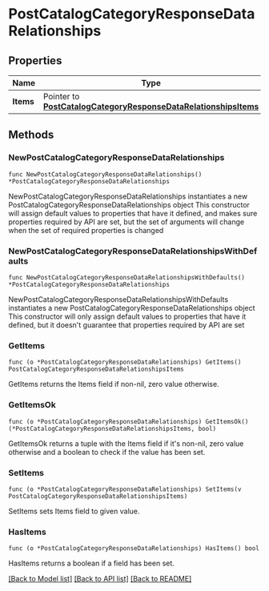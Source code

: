 # PostCatalogCategoryResponseDataRelationships

## Properties

Name | Type | Description | Notes
------------ | ------------- | ------------- | -------------
**Items** | Pointer to [**PostCatalogCategoryResponseDataRelationshipsItems**](PostCatalogCategoryResponseDataRelationshipsItems.md) |  | [optional] 

## Methods

### NewPostCatalogCategoryResponseDataRelationships

`func NewPostCatalogCategoryResponseDataRelationships() *PostCatalogCategoryResponseDataRelationships`

NewPostCatalogCategoryResponseDataRelationships instantiates a new PostCatalogCategoryResponseDataRelationships object
This constructor will assign default values to properties that have it defined,
and makes sure properties required by API are set, but the set of arguments
will change when the set of required properties is changed

### NewPostCatalogCategoryResponseDataRelationshipsWithDefaults

`func NewPostCatalogCategoryResponseDataRelationshipsWithDefaults() *PostCatalogCategoryResponseDataRelationships`

NewPostCatalogCategoryResponseDataRelationshipsWithDefaults instantiates a new PostCatalogCategoryResponseDataRelationships object
This constructor will only assign default values to properties that have it defined,
but it doesn't guarantee that properties required by API are set

### GetItems

`func (o *PostCatalogCategoryResponseDataRelationships) GetItems() PostCatalogCategoryResponseDataRelationshipsItems`

GetItems returns the Items field if non-nil, zero value otherwise.

### GetItemsOk

`func (o *PostCatalogCategoryResponseDataRelationships) GetItemsOk() (*PostCatalogCategoryResponseDataRelationshipsItems, bool)`

GetItemsOk returns a tuple with the Items field if it's non-nil, zero value otherwise
and a boolean to check if the value has been set.

### SetItems

`func (o *PostCatalogCategoryResponseDataRelationships) SetItems(v PostCatalogCategoryResponseDataRelationshipsItems)`

SetItems sets Items field to given value.

### HasItems

`func (o *PostCatalogCategoryResponseDataRelationships) HasItems() bool`

HasItems returns a boolean if a field has been set.


[[Back to Model list]](../README.md#documentation-for-models) [[Back to API list]](../README.md#documentation-for-api-endpoints) [[Back to README]](../README.md)


